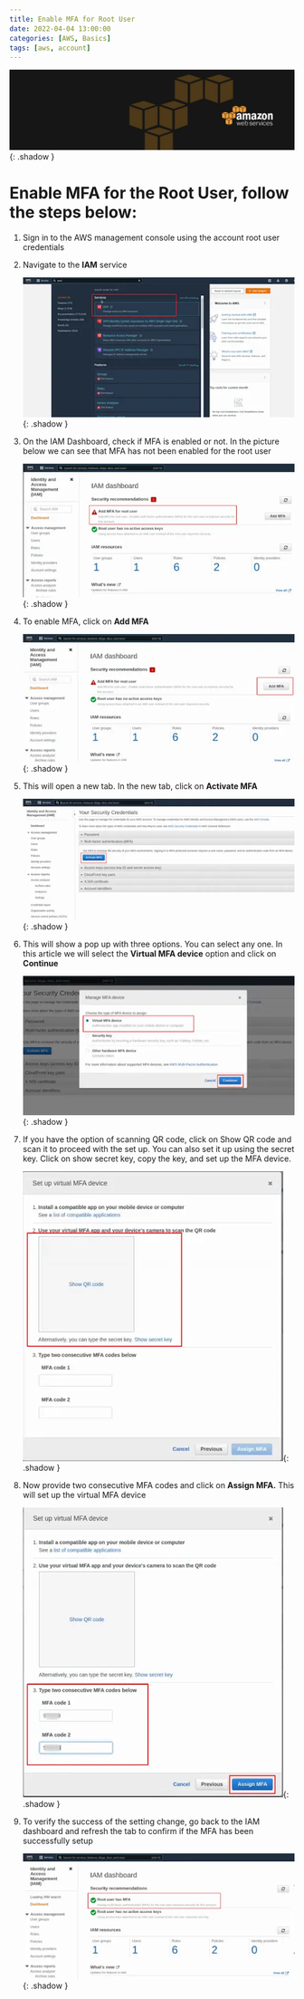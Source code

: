 ```yaml
---
title: Enable MFA for Root User
date: 2022-04-04 13:00:00
categories: [AWS, Basics]
tags: [aws, account]
---
```

<script defer data-domain="senad-d.github.io" src="https://plus.seki.ink/js/script.js"></script>
![](https://github.com/senad-d/senad-d.github.io/blob/main/_media/images/backgroun.png?raw=true){: .shadow }

# Enable MFA for the Root User, follow the steps below:

1.  Sign in to the AWS management console using the account root user credentials
    
2.  Navigate to the **IAM** service
    
    ![](https://github.com/senad-d/senad-d.github.io/blob/main/_media/images/aws-services-list.png?raw=true){: .shadow }
    
3.  On the IAM Dashboard, check if MFA is enabled or not. In the picture below we can see that MFA has not been enabled for the root user
    
    ![](https://github.com/senad-d/senad-d.github.io/blob/main/_media/images/iam-dashboard.png?raw=true){: .shadow }
    
4.  To enable MFA, click on **Add MFA**
    
    ![](https://github.com/senad-d/senad-d.github.io/blob/main/_media/images/aws-add-mfa.png?raw=true){: .shadow }
    
5.  This will open a new tab. In the new tab, click on **Activate MFA**
    
    ![](https://github.com/senad-d/senad-d.github.io/blob/main/_media/images/aws-activate-mfa.png?raw=true){: .shadow }
    
6.  This will show a pop up with three options. You can select any one. In this article we will select the **Virtual MFA device** option and click on **Continue**
    
    ![](https://github.com/senad-d/senad-d.github.io/blob/main/_media/images/aws-manage-mfa-device.png?raw=true){: .shadow }
    
7.  If you have the option of scanning QR code, click on Show QR code and scan it to proceed with the set up. You can also set it up using the secret key. Click on show secret key, copy the key, and set up the MFA device.
    
    ![](https://github.com/senad-d/senad-d.github.io/blob/main/_media/images/aws-set-mfa-device.png?raw=true){: .shadow }
    
8.  Now provide two consecutive MFA codes and click on **Assign MFA.** This will set up the virtual MFA device
    
    ![](https://github.com/senad-d/senad-d.github.io/blob/main/_media/images/aws-assign-mfa.png?raw=true){: .shadow }
    
9.  To verify the success of the setting change, go back to the IAM dashboard and refresh the tab to confirm if the MFA has been successfully setup
    
    ![](https://github.com/senad-d/senad-d.github.io/blob/main/_media/images/iam-dashboard-mfa-assigned.png?raw=true){: .shadow }

